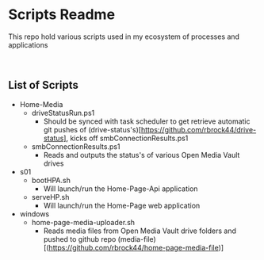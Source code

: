 # Scripts Readme

This repo hold various scripts used in my ecosystem of processes and applications

<br/>

## List of Scripts

* Home-Media
  * driveStatusRun.ps1
    * Should be synced with task scheduler to get retrieve automatic git pushes of (drive-status's)[https://github.com/rbrock44/drive-status], kicks off smbConnectionResults.ps1
  * smbConnectionResults.ps1
    * Reads and outputs the status's of various Open Media Vault drives      
* s01
  * bootHPA.sh
    * Will launch/run the Home-Page-Api application     
  * serveHP.sh
    * Will launch/run the Home-Page web application
* windows
  * home-page-media-uploader.sh
    * Reads media files from Open Media Vault drive folders and pushed to github repo (media-file)[(https://github.com/rbrock44/home-page-media-file)]

